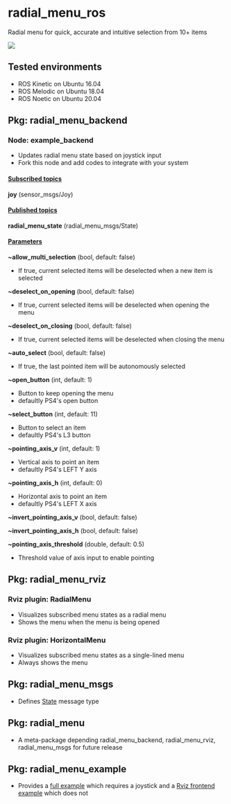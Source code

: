 # radial_menu_ros

Radial menu for quick, accurate and intuitive selection from 10+ items

![](https://raw.githubusercontent.com/yoshito-n-students/radial_menu_ros/images/images/screenshot_v0_0_2.png)

## Tested environments
* ROS Kinetic on Ubuntu 16.04
* ROS Melodic on Ubuntu 18.04
* ROS Noetic on Ubuntu 20.04

## Pkg: radial_menu_backend
### Node: example_backend
* Updates radial menu state based on joystick input
* Fork this node and add codes to integrate with your system

#### <u>Subscribed topics</u>
**joy** (sensor_msgs/Joy)

#### <u>Published topics</u>
**radial_menu_state** (radial_menu_msgs/State)

#### <u>Parameters</u>
**~allow_multi_selection** (bool, default: false)
* If true, current selected items will be deselected when a new item is selected

**~deselect_on_opening** (bool, default: false)
* If true, current selected items will be deselected when opening the menu

**~deselect_on_closing** (bool, default: false)
* If true, current selected items will be deselected when closing the menu

**~auto_select** (bool, default: false)
* If true, the last pointed item will be autonomously selected

**~open_button** (int, default: 1)
* Button to keep opening the menu
* defaultly PS4's open button

**~select_button** (int, default: 11)
* Button to select an item
* defaultly PS4's L3 button

**~pointing_axis_v** (int, default: 1)
* Vertical axis to point an item
* defaultly PS4's LEFT Y axis

**~pointing_axis_h** (int, default: 0)
* Horizontal axis to point an item
* defaultly PS4's LEFT X axis

**~invert_pointing_axis_v** (bool, default: false)

**~invert_pointing_axis_h** (bool, default: false)

**~pointing_axis_threshold** (double, default: 0.5)
* Threshold value of axis input to enable pointing

## Pkg: radial_menu_rviz
### Rviz plugin: RadialMenu
* Visualizes subscribed menu states as a radial menu
* Shows the menu when the menu is being opened

### Rviz plugin: HorizontalMenu
* Visualizes subscribed menu states as a single-lined menu 
* Always shows the menu

## Pkg: radial_menu_msgs
* Defines [State](radial_menu_msgs/msg/State.msg) message type

## Pkg: radial_menu
* A meta-package depending radial_menu_backend, radial_menu_rviz, radial_menu_msgs for future release

## Pkg: radial_menu_example
* Provides a [full example](radial_menu_example/launch/example_full.launch) which requires a joystick and a [Rviz frontend example](radial_menu_example/launch/example_rviz.launch) which does not